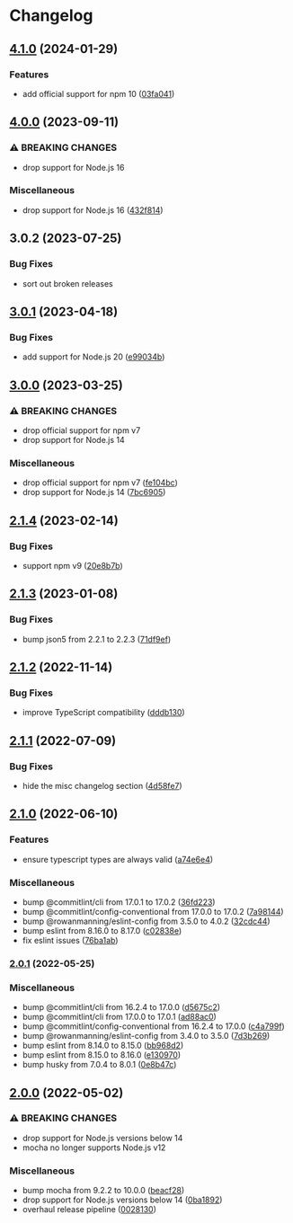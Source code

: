 # Changelog

## [4.1.0](https://github.com/rowanmanning/response-render-middleware/compare/v4.0.0...v4.1.0) (2024-01-29)


### Features

* add official support for npm 10 ([03fa041](https://github.com/rowanmanning/response-render-middleware/commit/03fa0415f8627eb8f8d139bc3e8242efc261205c))

## [4.0.0](https://github.com/rowanmanning/response-render-middleware/compare/v3.0.2...v4.0.0) (2023-09-11)


### ⚠ BREAKING CHANGES

* drop support for Node.js 16

### Miscellaneous

* drop support for Node.js 16 ([432f814](https://github.com/rowanmanning/response-render-middleware/commit/432f8142adbe5b83f6b62faf885fef9ee9dd0477))

## 3.0.2 (2023-07-25)


### Bug Fixes

* sort out broken releases

## [3.0.1](https://github.com/rowanmanning/response-render-middleware/compare/v3.0.0...v3.0.1) (2023-04-18)


### Bug Fixes

* add support for Node.js 20 ([e99034b](https://github.com/rowanmanning/response-render-middleware/commit/e99034b98a640b051d8a383a576d5866e95278ff))

## [3.0.0](https://github.com/rowanmanning/response-render-middleware/compare/v2.1.4...v3.0.0) (2023-03-25)


### ⚠ BREAKING CHANGES

* drop official support for npm v7
* drop support for Node.js 14

### Miscellaneous

* drop official support for npm v7 ([fe104bc](https://github.com/rowanmanning/response-render-middleware/commit/fe104bca5d982de0fb478b361ae11a86b14dc0ef))
* drop support for Node.js 14 ([7bc6905](https://github.com/rowanmanning/response-render-middleware/commit/7bc690535803c2461333d8062c37042c5f6a407a))

## [2.1.4](https://github.com/rowanmanning/response-render-middleware/compare/v2.1.3...v2.1.4) (2023-02-14)


### Bug Fixes

* support npm v9 ([20e8b7b](https://github.com/rowanmanning/response-render-middleware/commit/20e8b7bb9d4db27131e0f5e7151e56443518bb8e))

## [2.1.3](https://github.com/rowanmanning/response-render-middleware/compare/v2.1.2...v2.1.3) (2023-01-08)


### Bug Fixes

* bump json5 from 2.2.1 to 2.2.3 ([71df9ef](https://github.com/rowanmanning/response-render-middleware/commit/71df9ef9a8af9c35a3bb797462508465d00381f1))

## [2.1.2](https://github.com/rowanmanning/response-render-middleware/compare/v2.1.1...v2.1.2) (2022-11-14)


### Bug Fixes

* improve TypeScript compatibility ([dddb130](https://github.com/rowanmanning/response-render-middleware/commit/dddb1309968dc94949a4e4aef6055ac47230f775))

## [2.1.1](https://github.com/rowanmanning/response-render-middleware/compare/v2.1.0...v2.1.1) (2022-07-09)


### Bug Fixes

* hide the misc changelog section ([4d58fe7](https://github.com/rowanmanning/response-render-middleware/commit/4d58fe7cb703bba8cd695c7fba21d79f2e61a749))

## [2.1.0](https://github.com/rowanmanning/response-render-middleware/compare/v2.0.1...v2.1.0) (2022-06-10)


### Features

* ensure typescript types are always valid ([a74e6e4](https://github.com/rowanmanning/response-render-middleware/commit/a74e6e4244209d754466d698855399122c0824ea))


### Miscellaneous

* bump @commitlint/cli from 17.0.1 to 17.0.2 ([36fd223](https://github.com/rowanmanning/response-render-middleware/commit/36fd2235cacd25a231b0d48dbc310122d0751b36))
* bump @commitlint/config-conventional from 17.0.0 to 17.0.2 ([7a98144](https://github.com/rowanmanning/response-render-middleware/commit/7a98144089a2a5ceb8f28aac5070a9ac7910af6f))
* bump @rowanmanning/eslint-config from 3.5.0 to 4.0.2 ([32cdc44](https://github.com/rowanmanning/response-render-middleware/commit/32cdc44ad79458cbd530cc3b097ce07724f7e68a))
* bump eslint from 8.16.0 to 8.17.0 ([c02838e](https://github.com/rowanmanning/response-render-middleware/commit/c02838eec3f6076487c69fa8fc93bd3b0eef2074))
* fix eslint issues ([76ba1ab](https://github.com/rowanmanning/response-render-middleware/commit/76ba1ab0d8214fca6b614dcf6e834eac9ca868d1))

### [2.0.1](https://github.com/rowanmanning/response-render-middleware/compare/v2.0.0...v2.0.1) (2022-05-25)


### Miscellaneous

* bump @commitlint/cli from 16.2.4 to 17.0.0 ([d5675c2](https://github.com/rowanmanning/response-render-middleware/commit/d5675c2c281678951f101ec6e7d5f748b407258a))
* bump @commitlint/cli from 17.0.0 to 17.0.1 ([ad88ac0](https://github.com/rowanmanning/response-render-middleware/commit/ad88ac0befd63c8335a947e542379dbfe301c4ad))
* bump @commitlint/config-conventional from 16.2.4 to 17.0.0 ([c4a799f](https://github.com/rowanmanning/response-render-middleware/commit/c4a799fd7f8d6788717faaa9882bf1ae55aaaaca))
* bump @rowanmanning/eslint-config from 3.4.0 to 3.5.0 ([7d3b269](https://github.com/rowanmanning/response-render-middleware/commit/7d3b26935db628b07e56d376bc48d4abd551c452))
* bump eslint from 8.14.0 to 8.15.0 ([bb968d2](https://github.com/rowanmanning/response-render-middleware/commit/bb968d25d91b644dd95aa1156b38f888063ecb37))
* bump eslint from 8.15.0 to 8.16.0 ([e130970](https://github.com/rowanmanning/response-render-middleware/commit/e130970d2b92367a46b482a90bb998e55f78994a))
* bump husky from 7.0.4 to 8.0.1 ([0e8b47c](https://github.com/rowanmanning/response-render-middleware/commit/0e8b47c99fa3c74bde8b7b0d3b79d11626bd2563))

## [2.0.0](https://github.com/rowanmanning/response-render-middleware/compare/v1.1.0...v2.0.0) (2022-05-02)


### ⚠ BREAKING CHANGES

* drop support for Node.js versions below 14
* mocha no longer supports Node.js v12

### Miscellaneous

* bump mocha from 9.2.2 to 10.0.0 ([beacf28](https://github.com/rowanmanning/response-render-middleware/commit/beacf2811f259e74a8325b1fe1fe2b050cc63577))
* drop support for Node.js versions below 14 ([0ba1892](https://github.com/rowanmanning/response-render-middleware/commit/0ba18922e273b2af32929101b85fad999f857a23))
* overhaul release pipeline ([0028130](https://github.com/rowanmanning/response-render-middleware/commit/00281303cfa76f55203ec2c427260cfdb060d97f))
